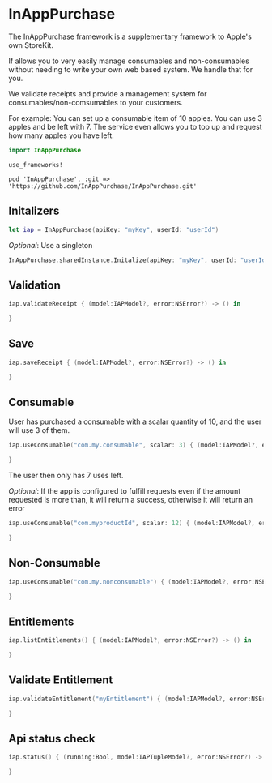 # InAppPurchase

The InAppPurchase framework is a supplementary framework to Apple's own StoreKit.

If allows you to very easily manage consumables and non-consumables without needing
to write your own web based system. We handle that for you.

We validate receipts and provide a management system for consumables/non-comsumables 
to your customers.

For example: You can set up a consumable item of 10 apples. You can use 3 apples and 
be left with 7. The service even allows you to top up and request how many apples
you have left.


```swift
import InAppPurchase
```


```
use_frameworks!

pod 'InAppPurchase', :git => 'https://github.com/InAppPurchase/InAppPurchase.git'
```

## Initalizers

```swift
let iap = InAppPurchase(apiKey: "myKey", userId: "userId")
```

*Optional*: Use a singleton

```swift
InAppPurchase.sharedInstance.Initalize(apiKey: "myKey", userId: "userId")
```

## Validation

```swift
iap.validateReceipt { (model:IAPModel?, error:NSError?) -> () in

}
```

## Save

```swift
iap.saveReceipt { (model:IAPModel?, error:NSError?) -> () in

}
```

## Consumable

User has purchased a consumable with a scalar quantity of 10, and the user will use 3
of them.

```swift
iap.useConsumable("com.my.consumable", scalar: 3) { (model:IAPModel?, error:NSError?) -> () in

}
```

The user then only has 7 uses left.

*Optional*: If the app is configured to fulfill requests even if the amount requested 
is more than, it will return a success, otherwise it will return an error

```swift
iap.useConsumable("com.myproductId", scalar: 12) { (model:IAPModel?, error:NSError?) -> () in

}
```

## Non-Consumable

```swift
iap.useConsumable("com.my.nonconsumable") { (model:IAPModel?, error:NSError?) -> () in

}
```

## Entitlements

```swift
iap.listEntitlements() { (model:IAPModel?, error:NSError?) -> () in

}
```

## Validate Entitlement

```swift
iap.validateEntitlement("myEntitlement") { (model:IAPModel?, error:NSError?) -> () in

}
```

## Api status check

```swift
iap.status() { (running:Bool, model:IAPTupleModel?, error:NSError?) -> () in

}
```


